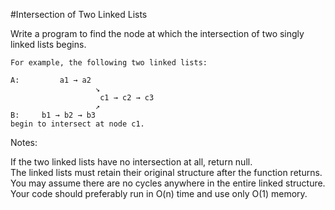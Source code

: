 #Intersection of Two Linked Lists  

Write a program to find the node at which the intersection of two singly linked lists begins.  

```
For example, the following two linked lists:  

A:         a1 → a2  
                   ↘  
                    c1 → c2 → c3  
                   ↗              
B:     b1 → b2 → b3  
begin to intersect at node c1.  
```

Notes:  

If the two linked lists have no intersection at all, return null.  
The linked lists must retain their original structure after the function returns.  
You may assume there are no cycles anywhere in the entire linked structure.  
Your code should preferably run in O(n) time and use only O(1) memory.  
